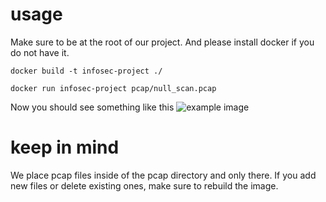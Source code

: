 # usage

Make sure to be at the root of our project. And please install docker if you do not have it.

```
docker build -t infosec-project ./
```

```
docker run infosec-project pcap/null_scan.pcap
```

Now you should see something like this
![example image](https://github.com/rasulov-emimrlan/infosec-project/blob/master/images/example.png?raw=true)

# keep in mind

We place pcap files inside of the pcap directory and only there. If you add new files or delete existing ones, make sure to rebuild the image.
